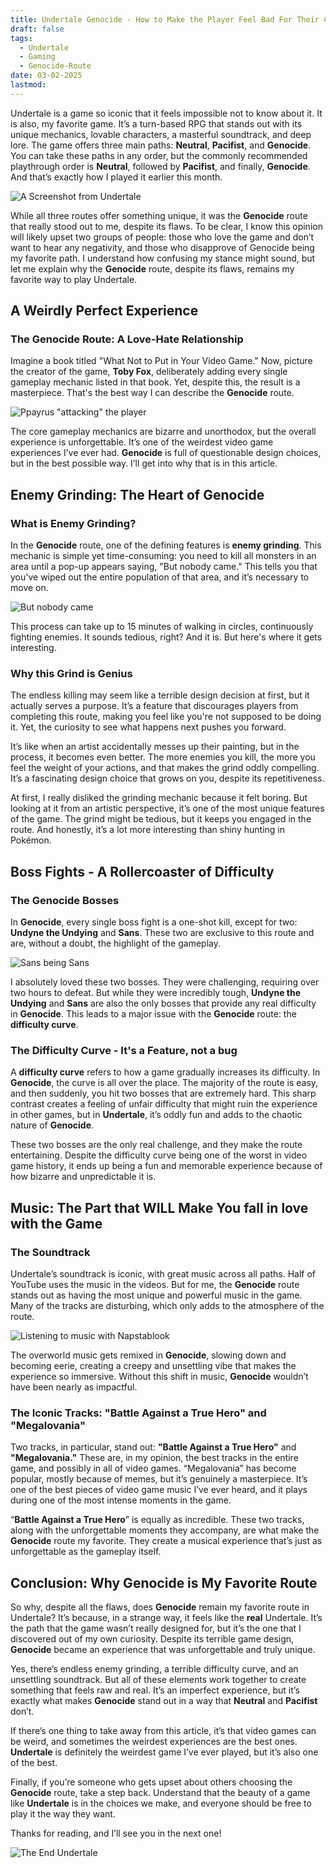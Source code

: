 ```yaml
---
title: Undertale Genocide - How to Make the Player Feel Bad For Their Choices
draft: false
tags:
  - Undertale
  - Gaming
  - Genocide-Route
date: 03-02-2025
lastmod:
---
```

Undertale is a game so iconic that it feels impossible not to know about it. It is also, my favorite game. It’s a turn-based RPG that stands out with its unique mechanics, lovable characters, a masterful soundtrack, and deep lore. The game offers three main paths: **Neutral**, **Pacifist**, and **Genocide**. You can take these paths in any order, but the commonly recommended playthrough order is **Neutral**, followed by **Pacifist**, and finally, **Genocide**. And that’s exactly how I played it earlier this month.

![A Screenshot from Undertale](https://img.redbull.com/images/c_limit,w_1500,h_1000/f_auto,q_auto/redbullcom/2018/09/07/3846aef4-2c63-4977-b334-20492f761835/undertale-landscape)

While all three routes offer something unique, it was the **Genocide** route that really stood out to me, despite its flaws. To be clear, I know this opinion will likely upset two groups of people: those who love the game and don’t want to hear any negativity, and those who disapprove of Genocide being my favorite path. I understand how confusing my stance might sound, but let me explain why the **Genocide** route, despite its flaws, remains my favorite way to play Undertale.

## A Weirdly Perfect Experience

### The Genocide Route: A Love-Hate Relationship

Imagine a book titled "What Not to Put in Your Video Game." Now, picture the creator of the game, **Toby Fox**, deliberately adding every single gameplay mechanic listed in that book. Yet, despite this, the result is a masterpiece. That's the best way I can describe the **Genocide** route.

![Ppayrus "attacking" the player](https://i0.wp.com/www.the-pixels.com/wp-content/uploads/2016/07/undertale-bridge.gif?resize=632%2C473&ssl=1)

The core gameplay mechanics are bizarre and unorthodox, but the overall experience is unforgettable. It’s one of the weirdest video game experiences I’ve ever had. **Genocide** is full of questionable design choices, but in the best possible way. I’ll get into why that is in this article.

## Enemy Grinding: The Heart of Genocide

### What is Enemy Grinding?

In the **Genocide** route, one of the defining features is **enemy grinding**. This mechanic is simple yet time-consuming: you need to kill all monsters in an area until a pop-up appears saying, "But nobody came." This tells you that you've wiped out the entire population of that area, and it’s necessary to move on.

![But nobody came](https://i.ytimg.com/vi/L9EPrZvArYo/maxresdefault.jpg?sqp=-oaymwEmCIAKENAF8quKqQMa8AEB-AH-CYAC0AWKAgwIABABGHIgRSg1MA8=&rs=AOn4CLD9PuzpLh20ZSdiwWk5bp_rTW5Q0w)

This process can take up to 15 minutes of walking in circles, continuously fighting enemies. It sounds tedious, right? And it is. But here's where it gets interesting.

### Why this Grind is Genius

The endless killing may seem like a terrible design decision at first, but it actually serves a purpose. It’s a feature that discourages players from completing this route, making you feel like you're not supposed to be doing it. Yet, the curiosity to see what happens next pushes you forward.

It’s like when an artist accidentally messes up their painting, but in the process, it becomes even better. The more enemies you kill, the more you feel the weight of your actions, and that makes the grind oddly compelling. It’s a fascinating design choice that grows on you, despite its repetitiveness.

At first, I really disliked the grinding mechanic because it felt boring. But looking at it from an artistic perspective, it’s one of the most unique features of the game. The grind might be tedious, but it keeps you engaged in the route. And honestly, it’s a lot more interesting than shiny hunting in Pokémon.

## Boss Fights - A Rollercoaster of Difficulty

### The Genocide Bosses

In **Genocide**, every single boss fight is a one-shot kill, except for two: **Undyne the Undying** and **Sans**. These two are exclusive to this route and are, without a doubt, the highlight of the gameplay.

![Sans being Sans](https://preview.redd.it/why-didnt-sans-use-his-strongest-attack-first-is-he-stupid-v0-o5fraxpadcfb1.jpg?auto=webp&s=2f209268637b58dd9dce4a1469fe40b6b35cab44)

I absolutely loved these two bosses. They were challenging, requiring over two hours to defeat. But while they were incredibly tough, **Undyne the Undying** and **Sans** are also the only bosses that provide any real difficulty in **Genocide**. This leads to a major issue with the **Genocide** route: the **difficulty curve**.

### The Difficulty Curve - It's a Feature, not a bug

A **difficulty curve** refers to how a game gradually increases its difficulty. In **Genocide**, the curve is all over the place. The majority of the route is easy, and then suddenly, you hit two bosses that are extremely hard. This sharp contrast creates a feeling of unfair difficulty that might ruin the experience in other games, but in **Undertale**, it’s oddly fun and adds to the chaotic nature of **Genocide**.

These two bosses are the only real challenge, and they make the route entertaining. Despite the difficulty curve being one of the worst in video game history, it ends up being a fun and memorable experience because of how bizarre and unpredictable it is.

## Music: The Part that WILL Make You fall in love with the Game

### The Soundtrack

Undertale’s soundtrack is iconic, with great music across all paths. Half of YouTube uses the music in the videos. But for me, the **Genocide** route stands out as having the most unique and powerful music in the game. Many of the tracks are disturbing, which only adds to the atmosphere of the route.

![Listening to music with Napstablook](https://valscrafts.wordpress.com/wp-content/uploads/2016/03/tumblr_nvcigotvie1rz7xugo1_540.gif?w=560)

The overworld music gets remixed in **Genocide**, slowing down and becoming eerie, creating a creepy and unsettling vibe that makes the experience so immersive. Without this shift in music, **Genocide** wouldn’t have been nearly as impactful.

### The Iconic Tracks: "Battle Against a True Hero" and "Megalovania"

Two tracks, in particular, stand out: **"Battle Against a True Hero"** and **"Megalovania."** These are, in my opinion, the best tracks in the entire game, and possibly in all of video games. “Megalovania” has become popular, mostly because of memes, but it’s genuinely a masterpiece. It’s one of the best pieces of video game music I’ve ever heard, and it plays during one of the most intense moments in the game.

“**Battle Against a True Hero**” is equally as incredible. These two tracks, along with the unforgettable moments they accompany, are what make the **Genocide** route my favorite. They create a musical experience that’s just as unforgettable as the gameplay itself.

## Conclusion: Why Genocide is My Favorite Route

So why, despite all the flaws, does **Genocide** remain my favorite route in Undertale? It’s because, in a strange way, it feels like the **real** Undertale. It’s the path that the game wasn’t really designed for, but it’s the one that I discovered out of my own curiosity. Despite its terrible game design, **Genocide** became an experience that was unforgettable and truly unique.

Yes, there’s endless enemy grinding, a terrible difficulty curve, and an unsettling soundtrack. But all of these elements work together to create something that feels raw and real. It’s an imperfect experience, but it’s exactly what makes **Genocide** stand out in a way that **Neutral** and **Pacifist** don’t.

If there’s one thing to take away from this article, it’s that video games can be weird, and sometimes the weirdest experiences are the best ones. **Undertale** is definitely the weirdest game I’ve ever played, but it’s also one of the best.

Finally, if you’re someone who gets upset about others choosing the **Genocide** route, take a step back. Understand that the beauty of a game like **Undertale** is in the choices we make, and everyone should be free to play it the way they want.

Thanks for reading, and I’ll see you in the next one!

![The End Undertale](https://i.redd.it/f7s4q6fq7ym61.jpg)